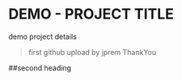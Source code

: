 # DEMO - PROJECT TITLE

demo project details 

>first github upload by jprem
>ThankYou


##second heading
